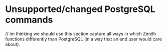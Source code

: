 # Unsupported/changed PostgreSQL commands

// im thinking we should use this section capture all ways in which Zenith functions differently than PostgreSQL (in a way that an end user would care about).

